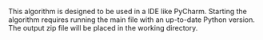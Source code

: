 This algorithm is designed to be used in a IDE like PyCharm. Starting the algorithm requires running the main file with an up-to-date Python version. The output zip file will be placed in the working directory.
